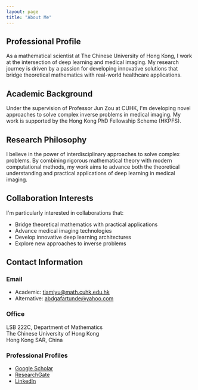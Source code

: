 ```yaml
---
layout: page
title: "About Me"
---
```


## Professional Profile
As a mathematical scientist at The Chinese University of Hong Kong, I work at the intersection of deep learning and medical imaging. My research journey is driven by a passion for developing innovative solutions that bridge theoretical mathematics with real-world healthcare applications.

## Academic Background
Under the supervision of Professor Jun Zou at CUHK, I'm developing novel approaches to solve complex inverse problems in medical imaging. My work is supported by the Hong Kong PhD Fellowship Scheme (HKPFS).

## Research Philosophy
I believe in the power of interdisciplinary approaches to solve complex problems. By combining rigorous mathematical theory with modern computational methods, my work aims to advance both the theoretical understanding and practical applications of deep learning in medical imaging.

## Collaboration Interests
I'm particularly interested in collaborations that:
- Bridge theoretical mathematics with practical applications
- Advance medical imaging technologies
- Develop innovative deep learning architectures
- Explore new approaches to inverse problems

## Contact Information
### Email
- Academic: tiamiyu@math.cuhk.edu.hk
- Alternative: abdgafartunde@yahoo.com

### Office
LSB 222C, Department of Mathematics  
The Chinese University of Hong Kong  
Hong Kong SAR, China

### Professional Profiles
- [Google Scholar](https://scholar.google.com/citations?user=oZ3egAIAAAAJ&hl=en)
- [ResearchGate](https://www.researchgate.net/profile/Abdgafar-Tiamiyu)
- [LinkedIn](https://www.linkedin.com/in/abdgafartunde/)
